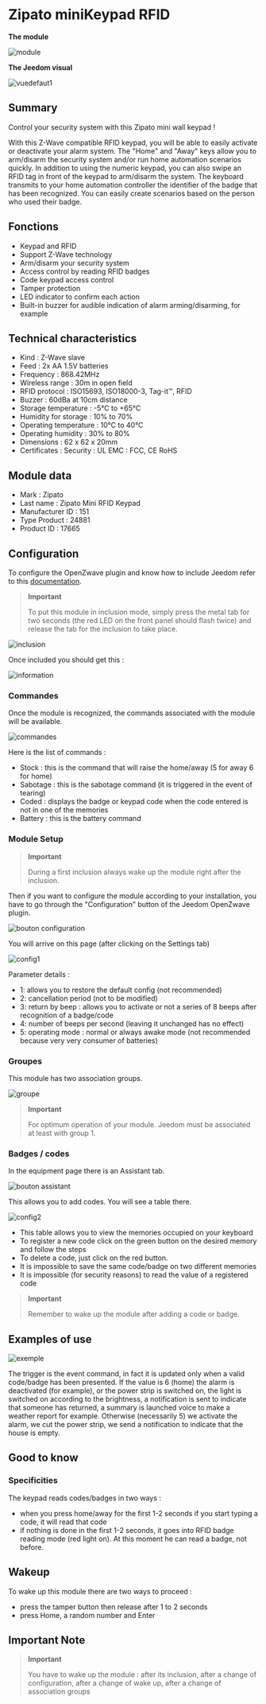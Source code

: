 # Zipato miniKeypad RFID

**The module**

![module](images/zipato.minikeypad/module.jpg)

**The Jeedom visual**

![vuedefaut1](images/zipato.minikeypad/vuedefaut1.jpg)

## Summary

Control your security system with this Zipato mini wall keypad !

With this Z-Wave compatible RFID keypad, you will be able to easily activate or deactivate your alarm system. The "Home" and "Away" keys allow you to arm/disarm the security system and/or run home automation scenarios quickly. In addition to using the numeric keypad, you can also swipe an RFID tag in front of the keypad to arm/disarm the system. The keyboard transmits to your home automation controller the identifier of the badge that has been recognized. You can easily create scenarios based on the person who used their badge.

## Fonctions

-   Keypad and RFID
-   Support Z-Wave technology
-   Arm/disarm your security system
-   Access control by reading RFID badges
-   Code keypad access control
-   Tamper protection
-   LED indicator to confirm each action
-   Built-in buzzer for audible indication of alarm arming/disarming, for example

## Technical characteristics

-   Kind : Z-Wave slave
-   Feed : 2x AA 1.5V batteries
-   Frequency : 868.42MHz
-   Wireless range : 30m in open field
-   RFID protocol : ISO15693, ISO18000-3, Tag-it™, RFID
-   Buzzer : 60dBa at 10cm distance
-   Storage temperature : -5°C to +65°C
-   Humidity for storage : 10% to 70%
-   Operating temperature : 10°C to 40°C
-   Operating humidity : 30% to 80%
-   Dimensions : 62 x 62 x 20mm
-   Certificates : Security : UL EMC : FCC, CE RoHS

## Module data

-   Mark : Zipato
-   Last name : Zipato Mini RFID Keypad
-   Manufacturer ID : 151
-   Type Product : 24881
-   Product ID : 17665

## Configuration

To configure the OpenZwave plugin and know how to include Jeedom refer to this [documentation](https://doc.jeedom.com/en_US/plugins/automation%20protocol/openzwave/).

> **Important**
>
> To put this module in inclusion mode, simply press the metal tab for two seconds (the red LED on the front panel should flash twice) and release the tab for the inclusion to take place.

![inclusion](images/zipato.minikeypad//inclusion.jpg)

Once included you should get this :

![information](images/zipato.minikeypad/information.jpg)

### Commandes

Once the module is recognized, the commands associated with the module will be available.

![commandes](images/zipato.minikeypad/commandes.jpg)

Here is the list of commands :

-   Stock : this is the command that will raise the home/away (5 for away 6 for home)
-   Sabotage : this is the sabotage command (it is triggered in the event of tearing)
-   Coded : displays the badge or keypad code when the code entered is not in one of the memories
-   Battery : this is the battery command

### Module Setup

> **Important**
>
> During a first inclusion always wake up the module right after the inclusion.

Then if you want to configure the module according to your installation, you have to go through the "Configuration" button of the Jeedom OpenZwave plugin.

![bouton configuration](images/plugin/bouton_configuration.jpg)

You will arrive on this page (after clicking on the Settings tab)

![config1](images/zipato.minikeypad/config1.jpg)

Parameter details :

-   1: allows you to restore the default config (not recommended)
-   2: cancellation period (not to be modified)
-   3: return by beep : allows you to activate or not a series of 8 beeps after recognition of a badge/code
-   4: number of beeps per second (leaving it unchanged has no effect)
-   5: operating mode : normal or always awake mode (not recommended because very very consumer of batteries)

### Groupes

This module has two association groups.

![groupe](images/zipato.minikeypad/groupe.jpg)

> **Important**
>
> For optimum operation of your module. Jeedom must be associated at least with group 1.

### Badges / codes

In the equipment page there is an Assistant tab.

![bouton assistant](images/plugin/bouton_assistant.jpg)

This allows you to add codes. You will see a table there.

![config2](images/zipato.minikeypad/config2.jpg)

-   This table allows you to view the memories occupied on your keyboard
-   To register a new code click on the green button on the desired memory and follow the steps
-   To delete a code, just click on the red button.
-   It is impossible to save the same code/badge on two different memories
-   It is impossible (for security reasons) to read the value of a registered code

> **Important**
>
> Remember to wake up the module after adding a code or badge.

## Examples of use

![exemple](images/zipato.minikeypad/exemple.jpg)

The trigger is the event command, in fact it is updated only when a valid code/badge has been presented. If the value is 6 (home) the alarm is deactivated (for example), or the power strip is switched on, the light is switched on according to the brightness, a notification is sent to indicate that someone has returned, a summary is launched voice to make a weather report for example. Otherwise (necessarily 5) we activate the alarm, we cut the power strip, we send a notification to indicate that the house is empty.

## Good to know

### Specificities

The keypad reads codes/badges in two ways :

-   when you press home/away for the first 1-2 seconds if you start typing a code, it will read that code
-   if nothing is done in the first 1-2 seconds, it goes into RFID badge reading mode (red light on). At this moment he can read a badge, not before.

## Wakeup

To wake up this module there are two ways to proceed :

-   press the tamper button then release after 1 to 2 seconds
-   press Home, a random number and Enter

## Important Note

> **Important**
>
> You have to wake up the module : after its inclusion, after a change of configuration, after a change of wake up, after a change of association groups
